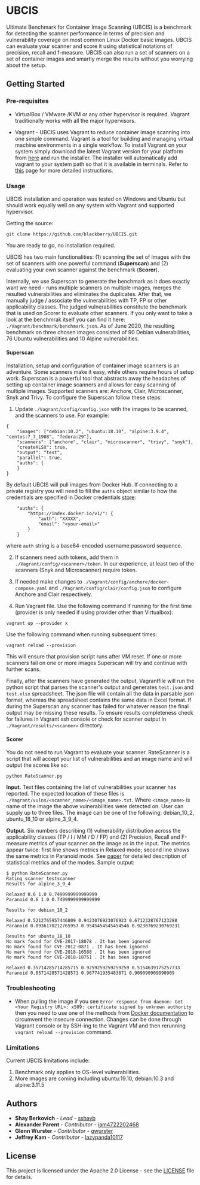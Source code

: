 # UBCIS

Ultimate Benchmark for Container Image Scanning (UBCIS) is a benchmark for detecting the scanner performance in terms of precision and vulnerability coverage on most common Linux Docker basic images. UBCIS can evaluate your scanner and score it using statistical notations of precision, recall and f-measure. UBCIS can also run a set of scanners on a set of container images and smartly merge the results without you worrying about the setup.

## Getting Started

### Pre-requisites

* VirtualBox / VMware /KVM or any other hypervisor is required. Vagrant traditionally works with all the major hypervisors.

* Vagrant - UBCIS uses Vagrant to reduce container image scanning into one simple command. Vagrant is a tool for building and managing virtual machine environments in a single workflow. To install Vagrant on your system simply download the latest Vagrant version for your platform from [here](https://www.vagrantup.com/downloads) and run the installer. The installer will automatically add vagrant to your system path so that it is available in terminals. Refer to [this](https://www.vagrantup.com/docs/installation) page for more detailed instructions.

### Usage

UBCIS installation and operation was tested on Windows and Ubuntu but should work equally well on any system with Vagrant and supported hypervisor. 

Getting the source:
```
git clone https://github.com/blackberry/UBCIS.git
```

You are ready to go, no installation required.

UBCIS has two main functionalities: (1) scanning the set of images with the set of scanners with one powerful command (**Superscan**) and (2) evaluating your own scanner against the benchmark (**Scorer**). 

Internally, we use Superscan to generate the benchmark as it does exactly want we need - runs multiple scanners on multiple images, merges the resulted vulnerabilities and eliminates the duplicates. After that, we manually judge / associate the vulnerabilities with TP, FP or other applicability classes. The judged vulnerabilities constitute the benchmark that is used on Scorer to evaluate other scanners. If you only want to take a look at the benchmrak itself you can find it here: `./Vagrant/benchmark/benchmark.json`. As of June 2020, the resulting benchmark on three chosen images consisted of 90 Debian vulnerabilities, 76 Ubuntu vulnerabilities and 10 Alpine vulnerabilities.

#### Superscan

Installation, setup and configuration of container image scanners is an adventure. Some scanners make it easy, while others require hours of setup work. Superscan is a powerful tool that abstracts away the headaches of setting up container image scanners and allows for easy scanning of multiple images. Supported scanners are: Anchore, Clair, Microscanner, Snyk and Trivy. To configure the Superscan follow these steps:

1. Update `./Vagrant/config/config.json` with the images to be scanned, and the scanners to use. For example:

```
{
    "images": ["debian:10.2", "ubuntu:18.10", "alpine:3.9.4", "centos:7_7_1908", "fedora:29"],
    "scanners": ["anchore", "clair", "microscanner", "trivy", "snyk"],
    "createXLSX": true,
    "output": "test",
    "parallel": true,
    "auths": {
    }
}
```

By default UBCIS will pull images from Docker Hub. If connecting to a private registry you will need to fill the `auths` object similar to how the credentials are specified in Docker credentials [store](https://docs.docker.com/engine/reference/commandline/login/):

```
    "auths": {
        "https://index.docker.io/v1/": {
            "auth": "XXXXX",
            "email": "<your-email>"
        }
    }
```

where `auth` string is a base64-encoded username:password sequence.

2. If scanners need auth tokens, add them in `./Vagrant/config/<scanner>/token`. In our experience, at least two of the scanners (Snyk and Microscanner) require token. 

3. If needed make changes to `./Vagrant/config/anchore/docker-compose.yaml` and `./Vagrant/config/clair/config.json` to configure Anchore and Clair respectively. 

4. Run Vagrant file. Use the following command if running for the first time (provider is only needed if using provider other than Virtualbox):

```
vagrant up --provider x
```

Use the following command when running subsequent times:

```
vagrant reload --provision
```

This will ensure that provision script runs after VM reset. If one or more scanners fail on one or more images Superscan will try and continue with further scans. 

Finally, after the scanners have generated the output, Vagrantfile will run the python script that parses the scanner's output and generates `test.json` and `test.xlsx` spreadsheet. The json file will contain all the data in parsable json format, whereas the spreadsheet contains the same data in Excel format. If during the Superscan any scanner has failed for whatever reason the final output may be missing these results. To ensure results completeness check for failures in Vagrant ssh console or check for scanner output in `./Vagrant/results/<scanner>` directory.


#### Scorer

You do not need to run Vagrant to evaluate your scanner. RateScanner is a script that will accept your list of vulnerabilities and an image name and will output the scores like so:

```
python RateScanner.py
```

**Input.** 
Text files containing the list of vulnerabilities your scanner has reported. The expected location of these files is `./Vagrant/vulns/<scanner_name>/<image_name>.txt`. Where `<image_name>` is name of the image the above vulnerabilities were detected on. User can supply up to three files. The image can be one of the following: debian_10_2, ubuntu_18_10 or alpine_3_9_4.

**Output.**
Six numbers describing (1) vulnerability distribution across the applicability classes (TP / I / MM / D / FP) and (2) Precision, Recall and F-measure metrics of your scanner on the image as in the input. The metrics appear twice: first line shows metrics in Relaxed mode; second line shows the same metrics in Paranoid mode. See [paper](./paper/ubcis.pdf) for detailed description of statistical metrics and of the modes. Sample output:

```
$ python RateScanner.py
Rating scanner testscanner
Results for alpine_3_9_4

Relaxed 0.6 1.0 0.7499999999999999
Paranoid 0.6 1.0 0.7499999999999999

Results for debian_10_2

Relaxed 0.5212765957446809 0.9423076923076923 0.6712328767123288
Paranoid 0.8936170212765957 0.9545454545454546 0.9230769230769231

Results for ubuntu_18_10
No mark found for CVE-2017-18078 . It has been ignored
No mark found for CVE-2012-0871 . It has been ignored
No mark found for CVE-2018-16588 . It has been ignored
No mark found for CVE-2018-18751 . It has been ignored

Relaxed 0.35714285714285715 0.9259259259259259 0.5154639175257733
Paranoid 0.8571428571428571 0.967741935483871 0.909090909090909
```

### Troubleshooting

* When pulling the image if you see `Error response from daemon: Get <Your Registry URL>: x509: certificate signed by unknown authority` then you need to use one of the methods from [Docker documentation](https://docs.docker.com/registry/insecure/) to circumvent the insecure connection. Changes can be done through Vagrant console or by SSH-ing to the Vagrant VM and then rerunning `vagrant reload --provision` command.


### Limitations

Current UBCIS limitations include:
1. Benchmark only applies to OS-level vulnerabilities.
2. More images are coming including ubuntu:19.10, debian:10.3 and alpine:3.11.5

## Authors

* **Shay Berkovich** - *Lead* - [sshayb](https://github.com/sshayb)
* **Alexander Parent** - *Contributor* - [iam4722202468](https://github.com/iam4722202468)
* **Glenn Wurster** - *Contributor* - [gwurster](https://github.com/gwurster)
* **Jeffrey Kam** - *Contributor* - [lazypanda10117](https://github.com/lazypanda10117)

## License

This project is licensed under the Apache 2.0 License - see the [LICENSE](LICENSE) file for details.
